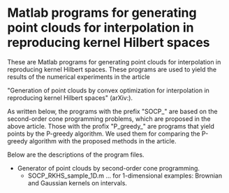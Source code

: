 <H1> Matlab programs for generating point clouds for interpolation in reproducing kernel Hilbert spaces </H1>

These are Matlab programs for generating point clouds for interpolation in reproducing kernel Hilbert spaces. 
These programs are used to yield the results of the numerical experiments in the article

"Generation of point clouds by convex optimization for interpolation in reproducing kernel Hilbert spaces" (arXiv:).

As written below, the programs with the prefix "SOCP_" are based on the second-order cone programming problems, which are proposed in the above article. Those with the profix "P_greedy_" are programs that yield points by the P-greedy algorithm. We used them for comparing the P-greedy algorithm with the proposed methods in the article. 

Below are the descriptions of the program files.

<ul>
  <li> Generator of point clouds by second-order cone programming.
    <ul>
    <li> SOCP_RKHS_sample_1D.m &hellip; for 1-dimensional examples: Brownian and Gaussian kernels on intervals. 
    </ul>
  </li>

</ul>
